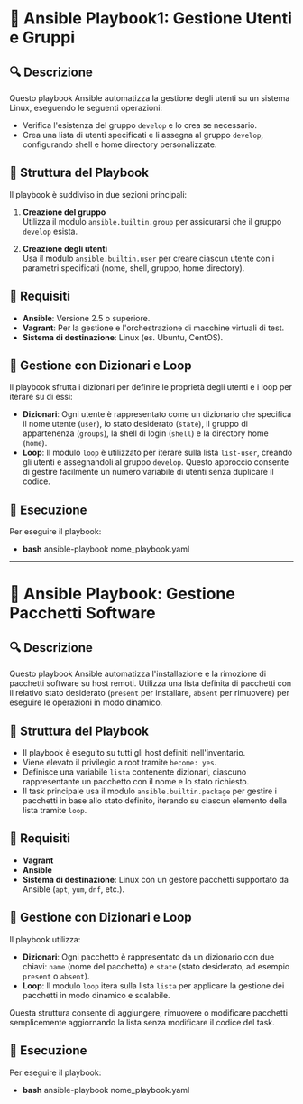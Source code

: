 # 📘 Ansible Playbook1: Gestione Utenti e Gruppi

## 🔍 Descrizione

Questo playbook Ansible automatizza la gestione degli utenti su un sistema Linux, eseguendo le seguenti operazioni:

- Verifica l'esistenza del gruppo `develop` e lo crea se necessario.
- Crea una lista di utenti specificati e li assegna al gruppo `develop`, configurando shell e home directory personalizzate.

## 🧩 Struttura del Playbook

Il playbook è suddiviso in due sezioni principali:

1. **Creazione del gruppo**  
   Utilizza il modulo `ansible.builtin.group` per assicurarsi che il gruppo `develop` esista.

2. **Creazione degli utenti**  
   Usa il modulo `ansible.builtin.user` per creare ciascun utente con i parametri specificati (nome, shell, gruppo, home directory).

## 🧰 Requisiti

- **Ansible**: Versione 2.5 o superiore.
- **Vagrant**: Per la gestione e l'orchestrazione di macchine virtuali di test.
- **Sistema di destinazione**: Linux (es. Ubuntu, CentOS).

## 🔁 Gestione con Dizionari e Loop

Il playbook sfrutta i dizionari per definire le proprietà degli utenti e i loop per iterare su di essi:

- **Dizionari**: Ogni utente è rappresentato come un dizionario che specifica il nome utente (`user`), lo stato desiderato (`state`), il gruppo di appartenenza (`groups`), la shell di login (`shell`) e la directory home (`home`). 
- **Loop**: Il modulo `loop` è utilizzato per iterare sulla lista `list-user`, creando gli utenti e assegnandoli al gruppo `develop`. Questo approccio consente di gestire facilmente un numero variabile di utenti senza duplicare il codice.

## 🚀 Esecuzione

Per eseguire il playbook:

- **bash**
ansible-playbook nome_playbook.yaml

---

# 📘 Ansible Playbook: Gestione Pacchetti Software

## 🔍 Descrizione

Questo playbook Ansible automatizza l'installazione e la rimozione di pacchetti software su host remoti. Utilizza una lista definita di pacchetti con il relativo stato desiderato (`present` per installare, `absent` per rimuovere) per eseguire le operazioni in modo dinamico.

## 🧩 Struttura del Playbook

- Il playbook è eseguito su tutti gli host definiti nell'inventario.
- Viene elevato il privilegio a root tramite `become: yes`.
- Definisce una variabile `lista` contenente dizionari, ciascuno rappresentante un pacchetto con il nome e lo stato richiesto.
- Il task principale usa il modulo `ansible.builtin.package` per gestire i pacchetti in base allo stato definito, iterando su ciascun elemento della lista tramite `loop`.

## 🧰 Requisiti

- **Vagrant**
- **Ansible**
- **Sistema di destinazione**: Linux con un gestore pacchetti supportato da Ansible (`apt`, `yum`, `dnf`, etc.).

## 🔁 Gestione con Dizionari e Loop

Il playbook utilizza:

- **Dizionari**: Ogni pacchetto è rappresentato da un dizionario con due chiavi: `name` (nome del pacchetto) e `state` (stato desiderato, ad esempio `present` o `absent`).
- **Loop**: Il modulo `loop` itera sulla lista `lista` per applicare la gestione dei pacchetti in modo dinamico e scalabile.

Questa struttura consente di aggiungere, rimuovere o modificare pacchetti semplicemente aggiornando la lista senza modificare il codice del task.

## 🚀 Esecuzione

Per eseguire il playbook:

- **bash**
ansible-playbook nome_playbook.yaml


